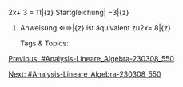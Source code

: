 2x+ 3 = 11|{z}
Startgleichung| −3|{z}
1. Anweisung
⇐⇒|{z}
ist äquivalent zu2x= 8|{z}

   Tags & Topics:
   

[Previous: #Analysis-Lineare_Algebra-230308_550](Analysis-Lineare_Algebra-230308_550.md)

[Next: #Analysis-Lineare_Algebra-230308_550](Analysis-Lineare_Algebra-230308_550.md)
